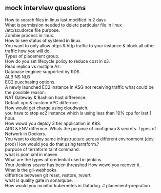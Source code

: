 ## mock interview questions

How to search files in linux last modified in 2 days  
What is permission needed to delete particular file in linux  
/etc/scudorce file purpose.  
Zombie process in linux.  
How to see status of systemd in linux.  
You want to only allow https & http traffic to your instance & block all other traffic how you will do.    
Types of placement group.  
How do you set lifecycle policy to reduce cost in s3.    
Read replica vs multiple Az.  
Database enginee supported by RDS.  
ALB NS NLB  
EC2 puechasing options.  
A newly launched EC2 instance in ASG not receiving traffic what could be the possible reason.  
NAT Gateway & Bashion host difference.  
Default vpc & custom VPC differnce .  
How would get charge using cloudwatch.  
you have to stop ec2 instance which is using less than 10% cpu for last 1 hour.  
How wowd you deploy 3 tier application in K8S.  
ARG & ENV differnce. 
Whats the purpose of configmap & secrets.
Types of Network in Dockers.  
You want to deploy same infrastructure across different environment (dev, prod) How would you do that using terraform.?  
purpose of terraform taint command.  
what is pom.xml in maven.  
What are the types of credential used in jenkins.  
Your Jenkins seaver has been threashed How wowd you recover it.  
What is the gil-webhooks.  
differnce between git reset, restore, revert.  
what is quality gate in sonarqube.  
How would you monitor kubernetes in Datadog.  # placement-prepration
